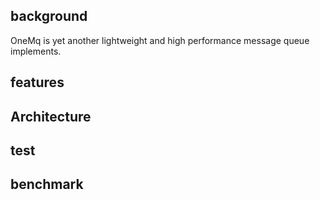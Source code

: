 ## background
  OneMq is yet another lightweight and high performance message queue implements.
  
## features

## Architecture

## test

## benchmark